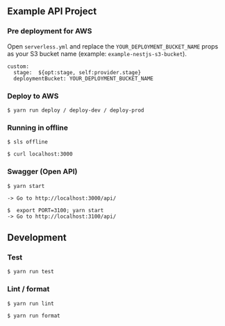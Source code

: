 ## Example API Project 

### Pre deployment for AWS

Open `serverless.yml` and replace the `YOUR_DEPLOYMENT_BUCKET_NAME` props as your S3 bucket name (example: `example-nestjs-s3-bucket`).

```
custom:
  stage:  ${opt:stage, self:provider.stage}
  deploymentBucket: YOUR_DEPLOYMENT_BUCKET_NAME
```

### Deploy to AWS

```
$ yarn run deploy / deploy-dev / deploy-prod
```

### Running in offline

```
$ sls offline

$ curl localhost:3000
```

### Swagger (Open API)

```
$ yarn start

-> Go to http://localhost:3000/api/

$  export PORT=3100; yarn start
-> Go to http://localhost:3100/api/
```

## Development

### Test

```
$ yarn run test
```

### Lint / format

```
$ yarn run lint

$ yarn run format
```